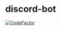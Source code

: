 # discord-bot

[![CodeFactor](https://www.codefactor.io/repository/github/nordic-game-lab/discord-bot/badge)](https://www.codefactor.io/repository/github/nordic-game-lab/discord-bot)
